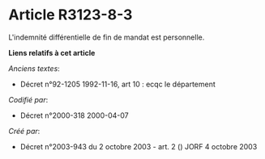 # Article R3123-8-3

L'indemnité différentielle de fin de mandat est personnelle.

**Liens relatifs à cet article**

_Anciens textes_:

  - Décret n°92-1205 1992-11-16, art 10 : ecqc le département

_Codifié par_:

  - Décret n°2000-318 2000-04-07

_Créé par_:

  - Décret n°2003-943 du 2 octobre 2003 - art. 2 () JORF 4 octobre 2003
